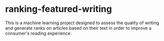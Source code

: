 # ranking-featured-writing

This is a machine learning project designed to assess the quality of writing and generate ranks on articles based on their text in order to improve a consumer's reading experience.
